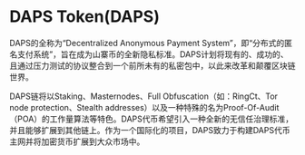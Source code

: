 # DAPS Token(DAPS)

DAPS的全称为“Decentralized Anonymous Payment System”，即“分布式的匿名支付系统”，旨在成为山寨币的全新隐私标准。DAPS计划将现有的、成功的、且通过压力测试的协议整合到一个前所未有的私密包中，以此来改革和颠覆区块链世界。

DAPS链将以Staking、Masternodes、Full Obfuscation（如：RingCt、Tor node protection、Stealth addresses）以及一种特殊的名为Proof-Of-Audit（POA）的工作量算法等特色。DAPS代币希望引入一种全新的无信任治理标准，并且能够扩展到其他链上。作为一个国际化的项目，DAPS致力于构建DAPS代币主网并将加密货币扩展到大众市场中。
